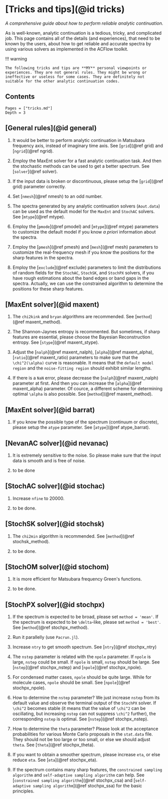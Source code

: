 # [Tricks and tips](@id tricks)

*A comprehensive guide about how to perform reliable analytic continuation.*

As is well-known, analytic continuation is a tedious, tricky, and complicated job. This page contains all of the details (and experiences), that need to be known by the users, about how to get reliable and accurate spectra by using various solvers as implemented in the ACFlow toolkit.

!!! warning

    The following tricks and tips are **MY** personal viewpoints or experiences. They are not general rules. They might be wrong or ineffective or useless for some cases. They are definitely not suitable for the other analytic continuation codes.

## Contents

```@contents
Pages = ["tricks.md"]
Depth = 3
```

## [General rules](@id general)

1. It would be better to perform analytic continuation in Matsubara frequency axis, instead of imaginary time axis. See [`grid`](@ref grid) and [`ngrid`](@ref ngrid).

2. Employ the MaxEnt solver for a fast analytic continuation task. And then the stochastic methods can be used to get a better spectrum. See [`solver`](@ref solver).

3. If the input data is broken or discontinuous, please setup the [`grid`](@ref grid) parameter correctly.

4. Set [`nmesh`](@ref nmesh) to an odd number.

5. The spectra generated by any analytic continuation solvers (`Aout.data`) can be used as the default model for the `MaxEnt` and `StochAC` solvers. See [`mtype`](@ref mtype).

6. Employ the [`pmode`](@ref pmodel) and [`mtype`](@ref mtype) parameters to customize the default model if you know *a priori* information about the spectra.

7. Employ the [`pmesh`](@ref pmesh) and [`mesh`](@ref mesh) parameters to customize the real-frequency mesh if you know the positions for the sharp features in the spectra.

8. Employ the [`exclude`](@ref exclude) parameters to limit the distributions of random fields for the `StochAC`, `StochSK`, and `StochPX` solvers, if you have rough estimations about the band edges or band gaps in the spectra. Actually, we can use the constrained algorithm to determine the positions for these sharp features.

## [MaxEnt solver](@id maxent)

1. The `chi2kink` and `bryan` algorithms are recommended. See [`method`](@ref maxent_method).

2. The Shannon-Jaynes entropy is recommented. But sometimes, if sharp features are essential, please choose the Bayesian Reconstruction entropy. See [`stype`](@ref maxent_stype).

3. Adjust the [`nalph`](@ref maxent_nalph), [`alpha`](@ref maxent_alpha), [`ratio`](@ref maxent_ratio) parameters to make sure that the ``\chi^2(\alpha)`` curve is reasonable. It means that the `default model region` and the `noise-fitting region` should exhibit similar lengths.

4. If there is a `NaN` error, please decrease the [`nalph`](@ref maxent_nalph) parameter at first. And then you can increase the [`alpha`](@ref maxent_alpha) parameter. Of cource, a different scheme for determining optimal ``\alpha`` is also possible. See [`method`](@ref maxent_method).

## [MaxEnt solver](@id barrat)

1. If you know the possible type of the spectrum (continuum or discrete), please setup the `atype` parameter. See [`atype`](@ref atype_barrat). 

## [NevanAC solver](@id nevanac)

1. It is extremely sensitive to the noise. So please make sure that the input data is smooth and is free of noise.

2. to be done

## [StochAC solver](@id stochac)

1. Increase `nfine` to 20000.

2. to be done.

## [StochSK solver](@id stochsk)

1. The `chi2min` algorithm is recommended. See [`method`](@ref stochsk_method).

2. to be done.

## [StochOM solver](@id stochom)

1. It is more efficient for Matsubara frequency Green's functions.

2. to be done.

## [StochPX solver](@id stochpx)

1. If the spectrum is expected to be broad, please set `method = 'mean'`. If the spectrum is expected to be ``\delta``-like, please set `method = 'best'`. See [`method`](@ref stochpx_method).

2. Run it parallelly (use `Pacrun.jl`).

3. Increase `ntry` to get smooth spectrum. See [`ntry`](@ref stochpx_ntry)

4. The `nstep` parameter is related with the `npole` parameter. If `npole` is large, `nstep` could be small. If `npole` is small, `nstep` should be large. See [`nstep`](@ref stochpx_nstep) and [`npole`](@ref stochpx_npole).

5. For condensed matter cases, `npole` should be quite large. While for molecule cases, `npole` should be small. See [`npole`](@ref stochpx_npole).

6. How to determine the `nstep` parameter? We just increase `nstep` from its default value and observe the terminal output of the `StochPX` solver. If ``\chi^2`` becomes stable (it means that the value of ``\chi^2`` can be oscillating, but increasing `nstep` can not suppress ``\chi^2`` further), the corresponding `nstep` is optimal. See [`nstep`](@ref stochpx_nstep).

7. How to determine the `theta` parameter? Please look at the acceptance probabilities for various Monte Carlo proposals in the `stat.data` file. They should not be too large or too small, or else we should adjust `theta`. See [`theta`](@ref stochpx_theta).

8. If you want to obtain a smoother spectrum, please increase `eta`, or else reduce `eta`. See [`eta`](@ref stochpx_eta).

9. If the spectrum contains many sharp features, the `constrained sampling algorithm` and `self-adaptive sampling algorithm` can help. See [`constrained sampling algorithm`](@ref stochpx_csa) and [`self-adaptive sampling algorithm`](@ref stochpx_ssa) for the basic principles.
